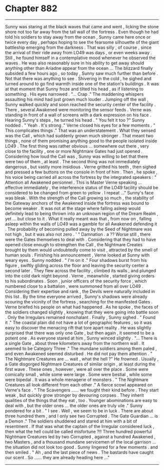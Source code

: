 
# Chapter 882


---

Sunny was staring at the black waves that came and went , licking the stone shore not too far away from the tall wall of the fortress . Even though he had told his soldiers to stay away from the ocean , Sunny came here once or twice every day , perhaps hoping to see the fearsome silhouette of the giant battleship emerging from the darkness .
That was silly , of course , since the arrival of their ride away from LO49 was days , or even weeks away . Still , he found himself in a contemplative mood whenever he observed the waves .
He was also reasonably sure in his ability to get away should anything other than Ariadne appear from the ocean ...
The blizzard finally subsided a few hours ago , so today , Sunny saw much further than before . Not that there was anything to see .
Shivering in the cold , he sighed and turned around to go find warmth inside one of the station's buildings .
It was at that moment that Sunny froze and tilted his head , as if listening to something . His eyes narrowed .
"... Crap ."
The maddening whispers assaulting his mind had just grown much louder .
Jumping off the wall , Sunny walked quickly and soon reached the security center of the facility . There , several Awakened were monitoring the sensor feeds . Verne was standing in front of a wall of screens with a dark expression on his face .
Hearing Sunny's steps , he turned his head .
" You felt it too ?"
Sunny nodded .
" Yeah . It's strong ."
Verne closed his eyes for a few moments .
" This complicates things ."
That was an understatement . What they sensed was the Call , which had suddenly grown much stronger . That meant two things , none of them promising anything good to the people isolated inside LO49 .
The first thing was rather obvious ... somewhere out there , very close to the facility , one or more Nightmare Gates had just opened . Considering how loud the Call was , Sunny was willing to bet that there were two of them , at least .
The second thing was not immediately dangerous , but vastly more insidious .
Verne gritted his teeth , then sighed and pressed a few buttons on the console in front of him . Then , he spoke , his voice being carried all across the fortress by the integrated speakers :
" Attention all Awakened personnel . This is Master Verne speaking ... effective immediately , the interference status of the LO49 facility should be considered to be changed from green to yellow . I repeat ..."
Sunny's face was bleak . With the strength of the Call growing so much , the stability of the Gateway anchors of the Awakened inside the fortress was bound to become weaker . It was not at the stage where falling asleep would definitely lead to being thrown into an unknown region of the Dream Realm , yet ... but close to it .
What it really meant was that , from now on , falling asleep within the walls of LO49 was a gamble for all Awakened defending it . The probability of becoming pulled away by the Seed of Nightmare was not high , but it was also not zero .
' " Damnation . a ??
Worse still , there were the Gates themselves to deal with . Considering that they had to have opened close enough to strengthen the Call , the Nightmare Creates brought by them would undoubtedly come to visit , attracted by the smell of human souls .
Finishing his announcement , Verne looked at Sunny with weary eyes . Sunny nodded .
" I'm on it ."
Four shadows burst from his figure , swiftly gliding across the floor and leaving the security center a second later . They flew across the facility , climbed its walls , and plunged into the cold dark night beyond .
Verne , meanwhile , started giving orders to his subordinates . Soon , junior officers of the security force , which numbered close to a battalion , were summoned from all over LO49 .
Considering their expertise and rank , the Devils were naturally included in this list .
By the time everyone arrived , Sunny's shadows were already scouring the vicinity of the fortress , searching for the manifested Gates . Verne briefed his people on what had happened .
As he spoke , the faces of the soldiers changed slightly , knowing that they were going into battle soon .
Only the Irregulars remained nonchalant .
Finally , Sunny sighed .
" Found it ."
The coastal plain did not have a lot of geographic features , so it was easy to discover the menacing rift that tore apart reality . He was slightly surprised that there was only one Gate , but then again , it seemed to be a potent one .
As everyone stared at him , Sunny winced slightly .
"... There is a single Gate , about three kilometers away from the northern wall . It seemed to be Category Three ."
The mundane soldiers among them paled , and even Awakened seemed disturbed . He did not pay them attention .
" The Nightmare Creatures are ... wait , what the hell ?"
He frowned . Usually , a Gate disgorged Nightmare Creatures of similar origin , at least during the first wave . These ones , however , were all over the place . Some were comically small , while some were large . Some were bestial , while some were bipedal . It was a whole menagerie of monsters .
" The Nightmare Creatures all look different from each other ."
A fierce scowl appeared on Verne's face .
" The Scavengers ...... we fought their kind before . They start weak , but quickly grow stronger by devouring corpses . They inherit qualities of the things that they eat , too . Younger abominations are easy to deal with , but the older ones ... the older ones are truly vile ."
Sunny pondered for a bit .
" I see . Well , we seem to be in luck . There are about three hundred them , and I only see two Corrupted . The Gate Guardian ... is a Demon ."
The soldiers shuddered and stared at him with a bit of resentment . If that was what the captain of the Irregular considered luck , then what the hell could be called misfortune ?!!
Three hundred powerful Nightmare Creatures led by two Corrupted , against a hundred Awakened , two Masters , and a thousand mundane servicemen of the local garrison ... the situation did not look too good .
Sunny lingered for a few moments . and then smiled .
" Ah , and the last piece of news . The bastards have caught our scent . So ...... they are already heading here ..."

---

